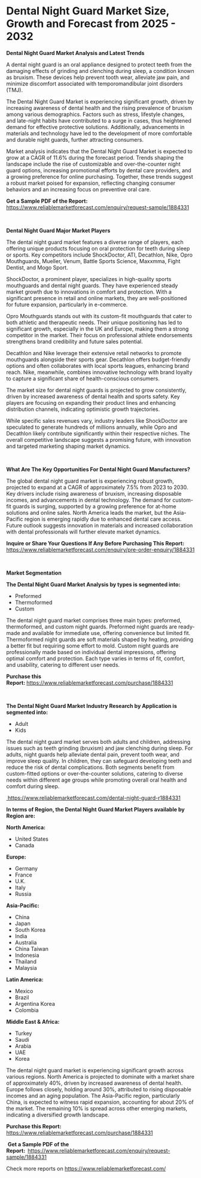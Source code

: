 <p><h1>Dental Night Guard Market Size, Growth and Forecast from 2025 - 2032</h1></p><p><strong>Dental Night Guard Market Analysis and Latest Trends</strong></p>
<p><p>A dental night guard is an oral appliance designed to protect teeth from the damaging effects of grinding and clenching during sleep, a condition known as bruxism. These devices help prevent tooth wear, alleviate jaw pain, and minimize discomfort associated with temporomandibular joint disorders (TMJ).</p><p>The Dental Night Guard Market is experiencing significant growth, driven by increasing awareness of dental health and the rising prevalence of bruxism among various demographics. Factors such as stress, lifestyle changes, and late-night habits have contributed to a surge in cases, thus heightened demand for effective protective solutions. Additionally, advancements in materials and technology have led to the development of more comfortable and durable night guards, further attracting consumers.</p><p>Market analysis indicates that the Dental Night Guard Market is expected to grow at a CAGR of 11.6% during the forecast period. Trends shaping the landscape include the rise of customizable and over-the-counter night guard options, increasing promotional efforts by dental care providers, and a growing preference for online purchasing. Together, these trends suggest a robust market poised for expansion, reflecting changing consumer behaviors and an increasing focus on preventive oral care.</p></p>
<p><strong>Get a Sample PDF of the Report:&nbsp;</strong> <a href="https://www.reliablemarketforecast.com/enquiry/request-sample/1884331?utm_campaign=2324&utm_medium=2&utm_source=Github&utm_content=ia&utm_term=04032025&utm_id=dental-night-guard">https://www.reliablemarketforecast.com/enquiry/request-sample/1884331</a></p>
<p>&nbsp;</p>
<p><strong>Dental Night Guard Major Market Players</strong></p>
<p><p>The dental night guard market features a diverse range of players, each offering unique products focusing on oral protection for teeth during sleep or sports. Key competitors include ShockDoctor, ATI, Decathlon, Nike, Opro Mouthguards, Mueller, Venum, Battle Sports Science, Maxxmma, Fight Dentist, and Mogo Sport.</p><p>ShockDoctor, a prominent player, specializes in high-quality sports mouthguards and dental night guards. They have experienced steady market growth due to innovations in comfort and protection. With a significant presence in retail and online markets, they are well-positioned for future expansion, particularly in e-commerce.</p><p>Opro Mouthguards stands out with its custom-fit mouthguards that cater to both athletic and therapeutic needs. Their unique positioning has led to significant growth, especially in the UK and Europe, making them a strong competitor in the market. Their focus on professional athlete endorsements strengthens brand credibility and future sales potential.</p><p>Decathlon and Nike leverage their extensive retail networks to promote mouthguards alongside their sports gear. Decathlon offers budget-friendly options and often collaborates with local sports leagues, enhancing brand reach. Nike, meanwhile, combines innovative technology with brand loyalty to capture a significant share of health-conscious consumers.</p><p>The market size for dental night guards is projected to grow consistently, driven by increased awareness of dental health and sports safety. Key players are focusing on expanding their product lines and enhancing distribution channels, indicating optimistic growth trajectories.</p><p>While specific sales revenues vary, industry leaders like ShockDoctor are speculated to generate hundreds of millions annually, while Opro and Decathlon likely contribute significantly within their respective niches. The overall competitive landscape suggests a promising future, with innovation and targeted marketing shaping market dynamics.</p></p>
<p>&nbsp;</p>
<p><strong>What Are The Key Opportunities For Dental Night Guard Manufacturers?</strong></p>
<p><p>The global dental night guard market is experiencing robust growth, projected to expand at a CAGR of approximately 7.5% from 2023 to 2030. Key drivers include rising awareness of bruxism, increasing disposable incomes, and advancements in dental technology. The demand for custom-fit guards is surging, supported by a growing preference for at-home solutions and online sales. North America leads the market, but the Asia-Pacific region is emerging rapidly due to enhanced dental care access. Future outlook suggests innovation in materials and increased collaboration with dental professionals will further elevate market dynamics.</p></p>
<p><strong>Inquire or Share Your Questions If Any Before Purchasing This Report:</strong> <a href="https://www.reliablemarketforecast.com/enquiry/pre-order-enquiry/1884331?utm_campaign=2324&utm_medium=2&utm_source=Github&utm_content=ia&utm_term=04032025&utm_id=dental-night-guard">https://www.reliablemarketforecast.com/enquiry/pre-order-enquiry/1884331</a></p>
<p>&nbsp;</p>
<p><strong>Market Segmentation</strong></p>
<p><strong>The Dental Night Guard Market Analysis by types is segmented into:</strong></p>
<p><ul><li>Preformed</li><li>Thermoformed</li><li>Custom</li></ul></p>
<p><p>The dental night guard market comprises three main types: preformed, thermoformed, and custom night guards. Preformed night guards are ready-made and available for immediate use, offering convenience but limited fit. Thermoformed night guards are soft materials shaped by heating, providing a better fit but requiring some effort to mold. Custom night guards are professionally made based on individual dental impressions, offering optimal comfort and protection. Each type varies in terms of fit, comfort, and usability, catering to different user needs.</p></p>
<p><strong>Purchase this Report:&nbsp;</strong><a href="https://www.reliablemarketforecast.com/purchase/1884331?utm_campaign=2324&utm_medium=2&utm_source=Github&utm_content=ia&utm_term=04032025&utm_id=dental-night-guard">https://www.reliablemarketforecast.com/purchase/1884331</a></p>
<p>&nbsp;</p>
<p><strong>The Dental Night Guard Market Industry Research by Application is segmented into:</strong></p>
<p><ul><li>Adult</li><li>Kids</li></ul></p>
<p><p>The dental night guard market serves both adults and children, addressing issues such as teeth grinding (bruxism) and jaw clenching during sleep. For adults, night guards help alleviate dental pain, prevent tooth wear, and improve sleep quality. In children, they can safeguard developing teeth and reduce the risk of dental complications. Both segments benefit from custom-fitted options or over-the-counter solutions, catering to diverse needs within different age groups while promoting overall oral health and comfort during sleep.</p></p>
<p><a href="https://www.reliablemarketforecast.com/dental-night-guard-r1884331?utm_campaign=2324&utm_medium=2&utm_source=Github&utm_content=ia&utm_term=04032025&utm_id=dental-night-guard">&nbsp;https://www.reliablemarketforecast.com/dental-night-guard-r1884331</a></p>
<p><strong>In terms of Region, the Dental Night Guard Market Players available by Region are:</strong></p>
<p>
    <p> <strong> North America: </strong>
        <ul>
            <li>United States</li>
            <li>Canada</li>
        </ul>
        </p> 
    <p> <strong> Europe: </strong>
        <ul>
            <li>Germany</li>
            <li>France</li>
            <li>U.K.</li>
            <li>Italy</li>
            <li>Russia</li>
        </ul>
        </p> 
    <p> <strong> Asia-Pacific: </strong>
        <ul>
            <li>China</li>
            <li>Japan</li>
            <li>South Korea</li>
            <li>India</li>
            <li>Australia</li>
            <li>China Taiwan</li>
            <li>Indonesia</li>
            <li>Thailand</li>
            <li>Malaysia</li>
        </ul>
        </p> 
    <p> <strong> Latin America: </strong>
        <ul>
            <li>Mexico</li>
            <li>Brazil</li>
            <li>Argentina Korea</li>
            <li>Colombia</li>
        </ul>
        </p> 
    <p> <strong> Middle East & Africa: </strong>
        <ul>
            <li>Turkey</li>
            <li>Saudi</li>
            <li>Arabia</li>
            <li>UAE</li>
            <li>Korea</li>
        </ul>
    </p>
    </p>
<p><p>The dental night guard market is experiencing significant growth across various regions. North America is projected to dominate with a market share of approximately 40%, driven by increased awareness of dental health. Europe follows closely, holding around 30%, attributed to rising disposable incomes and an aging population. The Asia-Pacific region, particularly China, is expected to witness rapid expansion, accounting for about 20% of the market. The remaining 10% is spread across other emerging markets, indicating a diversified growth landscape.</p></p>
<p><strong>Purchase this Report: </strong><a href="https://www.reliablemarketforecast.com/purchase/1884331?utm_campaign=2324&utm_medium=2&utm_source=Github&utm_content=ia&utm_term=04032025&utm_id=dental-night-guard">https://www.reliablemarketforecast.com/purchase/1884331</a></p>
<p>&nbsp;<strong>Get a Sample PDF of the Report:&nbsp;&nbsp;</strong><a href="https://www.reliablemarketforecast.com/enquiry/request-sample/1884331?utm_campaign=2324&utm_medium=2&utm_source=Github&utm_content=ia&utm_term=04032025&utm_id=dental-night-guard">https://www.reliablemarketforecast.com/enquiry/request-sample/1884331</a></p>
<p><strong></strong></p>
<p>Check more reports on <a href="https://www.reliablemarketforecast.com/?utm_campaign=2324&utm_medium=2&utm_source=Github&utm_content=ia&utm_term=04032025&utm_id=dental-night-guard">https://www.reliablemarketforecast.com/</a></p>